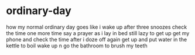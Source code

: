 # ordinary-day
how my normal ordinary day goes like
i wake up after three snoozes
check the time one more time
say a prayer as i lay in bed still lazy to get up
get my phone and check the time after i doze off again
get up and put water in the kettle to boil
wake up n go the bathroom to brush my teeth
